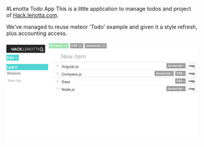 #Lenotta Todo App
This is a little application to manage todos and project of [Hack.lenotta.com](http://hack.lenotta.com).

We've managed to reuse meteor 'Todo' example and given it a style refresh, plus accounting access.

![Alt text](.ReadmePics/sc.png "Restyled Todo")
